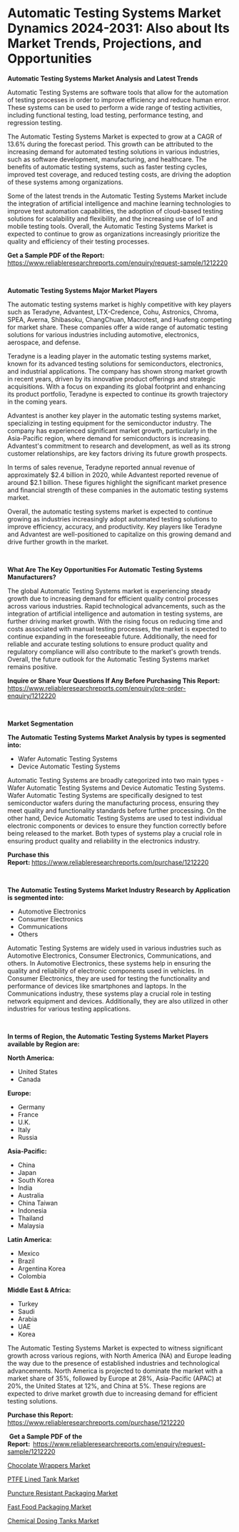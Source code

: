 <p><h1>Automatic Testing Systems Market Dynamics 2024-2031: Also about Its Market Trends, Projections, and Opportunities</h1></p><p><strong>Automatic Testing Systems Market Analysis and Latest Trends</strong></p>
<p><p>Automatic Testing Systems are software tools that allow for the automation of testing processes in order to improve efficiency and reduce human error. These systems can be used to perform a wide range of testing activities, including functional testing, load testing, performance testing, and regression testing.</p><p>The Automatic Testing Systems Market is expected to grow at a CAGR of 13.6% during the forecast period. This growth can be attributed to the increasing demand for automated testing solutions in various industries, such as software development, manufacturing, and healthcare. The benefits of automatic testing systems, such as faster testing cycles, improved test coverage, and reduced testing costs, are driving the adoption of these systems among organizations.</p><p>Some of the latest trends in the Automatic Testing Systems Market include the integration of artificial intelligence and machine learning technologies to improve test automation capabilities, the adoption of cloud-based testing solutions for scalability and flexibility, and the increasing use of IoT and mobile testing tools. Overall, the Automatic Testing Systems Market is expected to continue to grow as organizations increasingly prioritize the quality and efficiency of their testing processes.</p></p>
<p><strong>Get a Sample PDF of the Report:&nbsp;</strong> <a href="https://www.reliableresearchreports.com/enquiry/request-sample/1212220">https://www.reliableresearchreports.com/enquiry/request-sample/1212220</a></p>
<p>&nbsp;</p>
<p><strong>Automatic Testing Systems Major Market Players</strong></p>
<p><p>The automatic testing systems market is highly competitive with key players such as Teradyne, Advantest, LTX-Credence, Cohu, Astronics, Chroma, SPEA, Averna, Shibasoku, ChangChuan, Macrotest, and Huafeng competing for market share. These companies offer a wide range of automatic testing solutions for various industries including automotive, electronics, aerospace, and defense.</p><p>Teradyne is a leading player in the automatic testing systems market, known for its advanced testing solutions for semiconductors, electronics, and industrial applications. The company has shown strong market growth in recent years, driven by its innovative product offerings and strategic acquisitions. With a focus on expanding its global footprint and enhancing its product portfolio, Teradyne is expected to continue its growth trajectory in the coming years.</p><p>Advantest is another key player in the automatic testing systems market, specializing in testing equipment for the semiconductor industry. The company has experienced significant market growth, particularly in the Asia-Pacific region, where demand for semiconductors is increasing. Advantest's commitment to research and development, as well as its strong customer relationships, are key factors driving its future growth prospects.</p><p>In terms of sales revenue, Teradyne reported annual revenue of approximately $2.4 billion in 2020, while Advantest reported revenue of around $2.1 billion. These figures highlight the significant market presence and financial strength of these companies in the automatic testing systems market.</p><p>Overall, the automatic testing systems market is expected to continue growing as industries increasingly adopt automated testing solutions to improve efficiency, accuracy, and productivity. Key players like Teradyne and Advantest are well-positioned to capitalize on this growing demand and drive further growth in the market.</p></p>
<p>&nbsp;</p>
<p><strong>What Are The Key Opportunities For Automatic Testing Systems Manufacturers?</strong></p>
<p><p>The global Automatic Testing Systems market is experiencing steady growth due to increasing demand for efficient quality control processes across various industries. Rapid technological advancements, such as the integration of artificial intelligence and automation in testing systems, are further driving market growth. With the rising focus on reducing time and costs associated with manual testing processes, the market is expected to continue expanding in the foreseeable future. Additionally, the need for reliable and accurate testing solutions to ensure product quality and regulatory compliance will also contribute to the market's growth trends. Overall, the future outlook for the Automatic Testing Systems market remains positive.</p></p>
<p><strong>Inquire or Share Your Questions If Any Before Purchasing This Report:</strong> <a href="https://www.reliableresearchreports.com/enquiry/pre-order-enquiry/1212220">https://www.reliableresearchreports.com/enquiry/pre-order-enquiry/1212220</a></p>
<p>&nbsp;</p>
<p><strong>Market Segmentation</strong></p>
<p><strong>The Automatic Testing Systems Market Analysis by types is segmented into:</strong></p>
<p><ul><li>Wafer Automatic Testing Systems</li><li>Device Automatic Testing Systems</li></ul></p>
<p><p>Automatic Testing Systems are broadly categorized into two main types - Wafer Automatic Testing Systems and Device Automatic Testing Systems. Wafer Automatic Testing Systems are specifically designed to test semiconductor wafers during the manufacturing process, ensuring they meet quality and functionality standards before further processing. On the other hand, Device Automatic Testing Systems are used to test individual electronic components or devices to ensure they function correctly before being released to the market. Both types of systems play a crucial role in ensuring product quality and reliability in the electronics industry.</p></p>
<p><strong>Purchase this Report:&nbsp;</strong><a href="https://www.reliableresearchreports.com/purchase/1212220">https://www.reliableresearchreports.com/purchase/1212220</a></p>
<p>&nbsp;</p>
<p><strong>The Automatic Testing Systems Market Industry Research by Application is segmented into:</strong></p>
<p><ul><li>Automotive Electronics</li><li>Consumer Electronics</li><li>Communications</li><li>Others</li></ul></p>
<p><p>Automatic Testing Systems are widely used in various industries such as Automotive Electronics, Consumer Electronics, Communications, and others. In Automotive Electronics, these systems help in ensuring the quality and reliability of electronic components used in vehicles. In Consumer Electronics, they are used for testing the functionality and performance of devices like smartphones and laptops. In the Communications industry, these systems play a crucial role in testing network equipment and devices. Additionally, they are also utilized in other industries for various testing applications.</p></p>
<p>&nbsp;</p>
<p><strong>In terms of Region, the Automatic Testing Systems Market Players available by Region are:</strong></p>
<p>
    <p> <strong> North America: </strong>
        <ul>
            <li>United States</li>
            <li>Canada</li>
        </ul>
        </p> 
    <p> <strong> Europe: </strong>
        <ul>
            <li>Germany</li>
            <li>France</li>
            <li>U.K.</li>
            <li>Italy</li>
            <li>Russia</li>
        </ul>
        </p> 
    <p> <strong> Asia-Pacific: </strong>
        <ul>
            <li>China</li>
            <li>Japan</li>
            <li>South Korea</li>
            <li>India</li>
            <li>Australia</li>
            <li>China Taiwan</li>
            <li>Indonesia</li>
            <li>Thailand</li>
            <li>Malaysia</li>
        </ul>
        </p> 
    <p> <strong> Latin America: </strong>
        <ul>
            <li>Mexico</li>
            <li>Brazil</li>
            <li>Argentina Korea</li>
            <li>Colombia</li>
        </ul>
        </p> 
    <p> <strong> Middle East & Africa: </strong>
        <ul>
            <li>Turkey</li>
            <li>Saudi</li>
            <li>Arabia</li>
            <li>UAE</li>
            <li>Korea</li>
        </ul>
    </p>
    </p>
<p><p>The Automatic Testing Systems Market is expected to witness significant growth across various regions, with North America (NA) and Europe leading the way due to the presence of established industries and technological advancements. North America is projected to dominate the market with a market share of 35%, followed by Europe at 28%, Asia-Pacific (APAC) at 20%, the United States at 12%, and China at 5%. These regions are expected to drive market growth due to increasing demand for efficient testing solutions.</p></p>
<p><strong>Purchase this Report: </strong><a href="https://www.reliableresearchreports.com/purchase/1212220">https://www.reliableresearchreports.com/purchase/1212220</a></p>
<p>&nbsp;<strong>Get a Sample PDF of the Report:&nbsp;&nbsp;</strong><a href="https://www.reliableresearchreports.com/enquiry/request-sample/1212220">https://www.reliableresearchreports.com/enquiry/request-sample/1212220</a></p>
<p><strong></strong></p>
<p><p><a href="https://medium.com/@andrewbradley1965/chocolate-wrappers-market-share-evolution-and-market-growth-trends-2024-2031-36eada6fbe37">Chocolate Wrappers Market</a></p><p><a href="https://medium.com/p/229981c0da45/edit">PTFE Lined Tank Market</a></p><p><a href="https://medium.com/@andrewbradley1965/puncture-resistant-packaging-market-comprehensive-assessment-by-type-application-and-geography-3421c2bd767e">Puncture Resistant Packaging Market</a></p><p><a href="https://medium.com/@andrewbradley1965/decoding-fast-food-packaging-market-metrics-market-share-trends-and-growth-patterns-058adfecd6f7">Fast Food Packaging Market</a></p><p><a href="https://medium.com/@andrewbradley1965/chemical-dosing-tanks-market-comprehensive-assessment-by-type-application-and-geography-da3aa2031b46">Chemical Dosing Tanks Market</a></p></p>